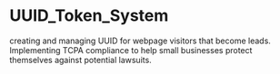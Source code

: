 # UUID_Token_System
creating and managing UUID for webpage visitors that become leads. Implementing TCPA compliance to help small businesses protect themselves against potential lawsuits. 
